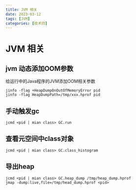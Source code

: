 ```yaml
---
title: JVM 相关
date: 2023-03-12
tags: [JVM]
categories: [技术向]
---
```

# JVM 相关
## jvm 动态添加OOM参数
给运行中的Java程序的JVM添加OOM相关参数
```shell
jinfo -flag +HeapDumpOnOutOfMemoryError pid
jinfo -flag HeapDumpPath=/tmp/xxx.hprof pid
```

## 手动触发gc
```shell
jcmd <pid | mian class> GC.run
```

## 查看元空间中class对象
```shell
jcmd <pid | mian class> GC.class_histogram
```

## 导出heap
```shell
jcmd <pid | mian class> GC.heap_dump /tmp/heap_dump.hprof
jmap -dump:live,file=/tmp/head_dump.hprof <pid>
```

